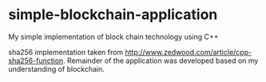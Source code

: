 # simple-blockchain-application
My simple implementation of block chain technology using C++

sha256 implementation taken from http://www.zedwood.com/article/cpp-sha256-function. Remainder of the application was developed based on my understanding of blockchain.
